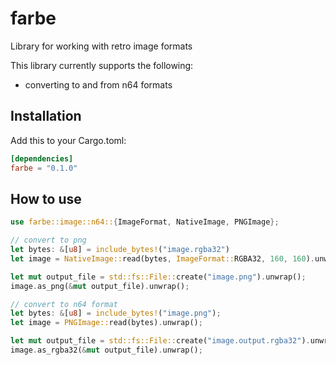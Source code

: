 # farbe
Library for working with retro image formats

This library currently supports the following:
- converting to and from n64 formats

## Installation
Add this to your Cargo.toml:
```toml
[dependencies]
farbe = "0.1.0"
```

## How to use
```rust
use farbe::image::n64::{ImageFormat, NativeImage, PNGImage};

// convert to png
let bytes: &[u8] = include_bytes!("image.rgba32")
let image = NativeImage::read(bytes, ImageFormat::RGBA32, 160, 160).unwrap();

let mut output_file = std::fs::File::create("image.png").unwrap();
image.as_png(&mut output_file).unwrap();

// convert to n64 format
let bytes: &[u8] = include_bytes!("image.png");
let image = PNGImage::read(bytes).unwrap();

let mut output_file = std::fs::File::create("image.output.rgba32").unwrap();
image.as_rgba32(&mut output_file).unwrap();
```